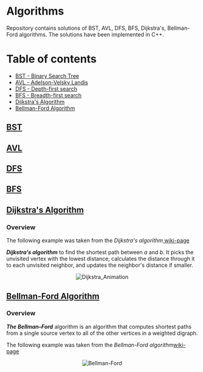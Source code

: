 # Algorithms

Repository contains solutions of BST, AVL, DFS, BFS, Dijkstra's, Bellman-Ford algorithms. The solutions have been implemented in C++.

# Table of contents

- [BST - Binary Search Tree](#bst)
- [AVL - Adelson-Velsky Landis](#avl)
- [DFS - Depth-first search](#dfs)
- [BFS - Breadth-first search](#bfs)
- [Dijkstra's Algorithm](#dijkstras-algorithm)
- [Bellman-Ford Algorithm](#bellman-ford-algorithm)

## [BST](https://en.wikipedia.org/wiki/Binary_search_tree)

## [AVL](https://en.wikipedia.org/wiki/AVL_tree)

## [DFS](https://en.wikipedia.org/wiki/Depth-first_search)

## [BFS](https://en.wikipedia.org/wiki/Breadth-first_search)

## [Dijkstra's Algorithm](https://en.wikipedia.org/wiki/Dijkstra%27s_algorithm)

### Overview

The following example was taken from the *Dijkstra's algorithm*[ wiki-page](https://en.wikipedia.org/wiki/Dijkstra%27s_algorithm)

***Dijkstra's algorithm*** to find the shortest path between *a* and *b*. It picks the unvisited vertex with the lowest distance, calculates the distance through it to each unvisited neighbor, and updates the neighbor's distance if smaller.

<p align="center">
  <img src="https://upload.wikimedia.org/wikipedia/commons/thumb/5/57/Dijkstra_Animation.gif/220px-Dijkstra_Animation.gif" alt="Dijkstra_Animation"/>
</p>


## [Bellman-Ford Algorithm](https://en.wikipedia.org/wiki/Bellman%E2%80%93Ford_algorithm)

### Overview

***The Bellman–Ford*** algorithm is an algorithm that computes shortest paths from a single source vertex to all of the other vertices in a weighted digraph.

The following example was taken from the *Bellman-Ford algorithm*[wiki-page](https://en.wikipedia.org/wiki/Bellman%E2%80%93Ford_algorithm)

<p align="center">
  <img src="https://upload.wikimedia.org/wikipedia/commons/thumb/7/77/Bellman%E2%80%93Ford_algorithm_example.gif/220px-Bellman%E2%80%93Ford_algorithm_example.gif" alt="Bellman-Ford"/>
</p>

